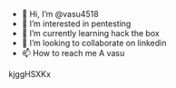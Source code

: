 - 👋 Hi, I’m @vasu4518
- 👀 I’m interested in pentesting
- 🌱 I’m currently learning hack the box
- 💞️ I’m looking to collaborate on linkedin
- 📫 How to reach me A vasu

<!---
vasu4518/vasu4518 is a ✨ special ✨ repository because its `README.md` (this file) appears on your GitHub profile.
You can click the Preview link to take a look at your changes.
--->
kjggHSXKx
